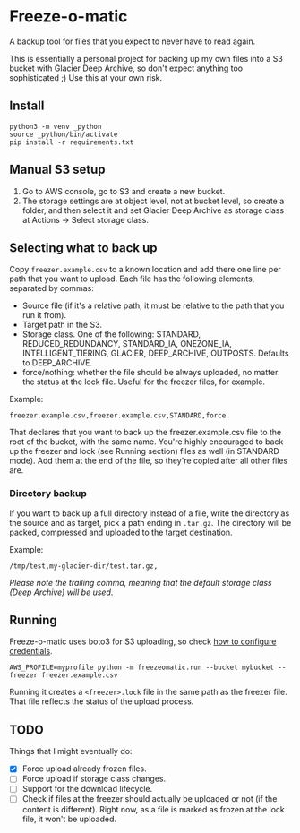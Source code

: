 # Freeze-o-matic

A backup tool for files that you expect to never have to read again.

This is essentially a personal project for backing up my own files into a S3 bucket with Glacier Deep Archive, so don't
expect anything too sophisticated ;) Use this at your own risk.

## Install

    python3 -m venv _python
    source _python/bin/activate
    pip install -r requirements.txt

## Manual S3 setup

1. Go to AWS console, go to S3 and create a new bucket.
2. The storage settings are at object level, not at bucket level, so create a folder, and then select it and set Glacier
   Deep Archive as storage class at Actions -> Select storage class.

## Selecting what to back up

Copy `freezer.example.csv` to a known location and add there one line per path that you want to upload. Each file has
the following elements, separated by commas:

- Source file (if it's a relative path, it must be relative to the path that you run it from).
- Target path in the S3.
- Storage class. One of the following: STANDARD, REDUCED_REDUNDANCY, STANDARD_IA, ONEZONE_IA, INTELLIGENT_TIERING,
  GLACIER, DEEP_ARCHIVE, OUTPOSTS. Defaults to DEEP_ARCHIVE.
- force/nothing: whether the file should be always uploaded, no matter the status at the lock file. Useful for the
  freezer files, for example.

Example:

    freezer.example.csv,freezer.example.csv,STANDARD,force

That declares that you want to back up the freezer.example.csv file to the root of the bucket, with the same name.
You're highly encouraged to back up the freezer and lock (see Running section) files as well (in STANDARD mode). Add
them at the end of the file, so they're copied after all other files are.

### Directory backup

If you want to back up a full directory instead of a file, write the directory as the source and as target, pick a path
ending in `.tar.gz`. The directory will be packed, compressed and uploaded to the target destination.

Example:

    /tmp/test,my-glacier-dir/test.tar.gz,

_Please note the trailing comma, meaning that the default storage class (Deep Archive) will be used_.

## Running

Freeze-o-matic uses boto3 for S3 uploading, so check
[how to configure credentials](https://boto3.amazonaws.com/v1/documentation/api/latest/guide/credentials.html).

    AWS_PROFILE=myprofile python -m freezeomatic.run --bucket mybucket --freezer freezer.example.csv

Running it creates a `<freezer>.lock` file in the same path as the freezer file. That file reflects the status of the
upload process.

## TODO

Things that I might eventually do:

- [x] Force upload already frozen files.
- [ ] Force upload if storage class changes.
- [ ] Support for the download lifecycle.
- [ ] Check if files at the freezer should actually be uploaded or not (if the content is different). Right now, as a
  file is marked as frozen at the lock file, it won't be uploaded.

